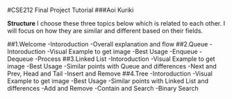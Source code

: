 #CSE212 Final Project Tutorial
###Aoi Kuriki


__Structure__
I choose these three topics below which is related to each other. I will focus on how they are similar and different based on their fields.

##1.Welcome
-Intoroduction
-Overall explanation and flow
##2.Queue
-Intoroduction
-Visual Example to get image
-Best Usage
-Enqueue
-Dequeue
-Process
##3.Linked List
-Intoroduction
-Visual Example to get image
-Best Usage
-Similar points with Queue and differences
-Next and Prev, Head and Tail
-Insert and Remove
##4.Tree
-Intoroduction
-Visual Example to get image
-Best Usage
-Similar points with Linked List and differences
-Add and Remove
-Contain and Search
-Binary Search
